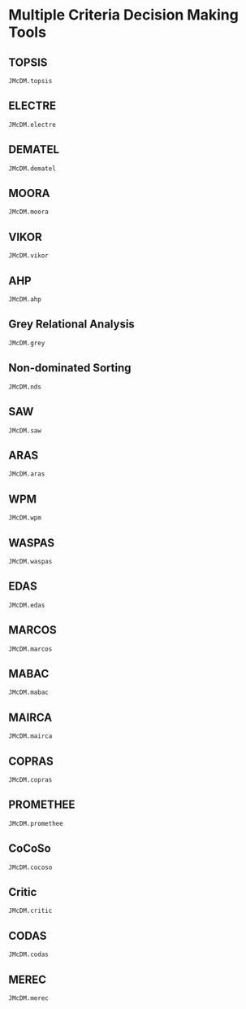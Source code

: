 # Multiple Criteria Decision Making Tools

## TOPSIS
```@docs
JMcDM.topsis
```


## ELECTRE
```@docs
JMcDM.electre
```


## DEMATEL
```@docs
JMcDM.dematel
```


## MOORA
```@docs
JMcDM.moora
```


## VIKOR
```@docs
JMcDM.vikor
```


## AHP
```@docs
JMcDM.ahp
```


## Grey Relational Analysis
```@docs
JMcDM.grey
```

## Non-dominated Sorting
```@docs
JMcDM.nds
```

## SAW
```@docs
JMcDM.saw
```

## ARAS
```@docs
JMcDM.aras
```

## WPM
```@docs
JMcDM.wpm
```

## WASPAS
```@docs
JMcDM.waspas
```


## EDAS
```@docs
JMcDM.edas
```

## MARCOS
```@docs
JMcDM.marcos
```

## MABAC
```@docs
JMcDM.mabac
```

## MAIRCA
```@docs
JMcDM.mairca
```


## COPRAS
```@docs
JMcDM.copras
```

## PROMETHEE
```@docs
JMcDM.promethee
```


## CoCoSo
```@docs
JMcDM.cocoso
```

## Critic
```@docs
JMcDM.critic
```


## CODAS
```@docs
JMcDM.codas
```

## MEREC
```@docs
JMcDM.merec
```




